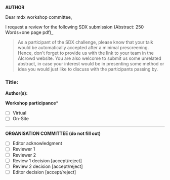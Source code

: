 <!-- Please title your PR with all author's name -->
<!-- Two spaces at the end of a line = new line -->

**AUTHOR**

Dear mdx workshop committee,

I request a review for the following SDX submission (Abstract: 250 Words+one page pdf)_

> As a participant of the SDX challenge, please know that your talk would be automatically accepted after a minimal prescreening. Hence, don't forget to provide us with the link to your team in the AIcrowd website.
> You are also welcome to submit us some unrelated abstract, in case your interest would be in presenting some method or idea you would just like to discuss with the participants passing by.  

### **Title:**  

**Author(s):**  

**Workshop participance***

* [ ] Virtual
* [ ] On-Site

---

**ORGANISATION COMMITTEE (do not fill out)**

* [ ] Editor acknowledgment
* [ ] Reviewer 1
* [ ] Reviewer 2
* [ ] Review 1 decision [accept/reject]
* [ ] Review 2 decision [accept/reject]
* [ ] Editor decision [accept/reject]
